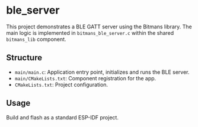 # ble_server

This project demonstrates a BLE GATT server using the Bitmans library. The main logic is implemented in `bitmans_ble_server.c` within the shared `bitmans_lib` component.

## Structure
- `main/main.c`: Application entry point, initializes and runs the BLE server.
- `main/CMakeLists.txt`: Component registration for the app.
- `CMakeLists.txt`: Project configuration.

## Usage
Build and flash as a standard ESP-IDF project.
